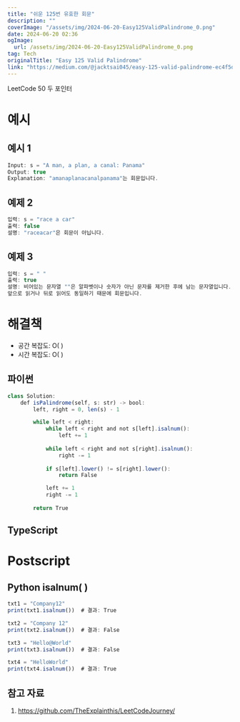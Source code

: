 ```yaml
---
title: "쉬운 125번 유효한 회문"
description: ""
coverImage: "/assets/img/2024-06-20-Easy125ValidPalindrome_0.png"
date: 2024-06-20 02:36
ogImage: 
  url: /assets/img/2024-06-20-Easy125ValidPalindrome_0.png
tag: Tech
originalTitle: "Easy 125 Valid Palindrome"
link: "https://medium.com/@jacktsai045/easy-125-valid-palindrome-ec4f5da21e9c"
---
```



LeetCode 50 두 포인터

# 예시

## 예시 1

```js
Input: s = "A man, a plan, a canal: Panama"
Output: true
Explanation: "amanaplanacanalpanama"는 회문입니다.
```

<div class="content-ad"></div>

## 예제 2

```js
입력: s = "race a car"
출력: false
설명: "raceacar"은 회문이 아닙니다.
```

## 예제 3

```js
입력: s = " "
출력: true
설명: 비어있는 문자열 ""은 알파벳이나 숫자가 아닌 문자를 제거한 후에 남는 문자열입니다. 
앞으로 읽거나 뒤로 읽어도 동일하기 때문에 회문입니다.
```

<div class="content-ad"></div>

# 해결책

- 공간 복잡도: O( )
- 시간 복잡도: O( )

## 파이썬

```js
class Solution:
    def isPalindrome(self, s: str) -> bool:
        left, right = 0, len(s) - 1

        while left < right:
            while left < right and not s[left].isalnum():
                left += 1
            
            while left < right and not s[right].isalnum():
                right -= 1
            
            if s[left].lower() != s[right].lower():
                return False

            left += 1
            right -= 1
        
        return True
```  

<div class="content-ad"></div>

## TypeScript

# Postscript

## Python isalnum( )

```js
txt1 = "Company12"
print(txt1.isalnum())  # 결과: True

txt2 = "Company 12"
print(txt2.isalnum())  # 결과: False

txt3 = "Hello@World"
print(txt3.isalnum())  # 결과: False

txt4 = "HelloWorld"
print(txt4.isalnum())  # 결과: True
```

<div class="content-ad"></div>

## 참고 자료

1. https://github.com/TheExplainthis/LeetCodeJourney/